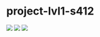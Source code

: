 # project-lvl1-s412
<a href="https://codeclimate.com/github/makeoverWeb/project-lvl1-s412/maintainability"><img src="https://api.codeclimate.com/v1/badges/4eb0e482969eb4319075/maintainability" /></a>
<a href="https://codeclimate.com/github/makeoverWeb/project-lvl1-s412/test_coverage"><img src="https://api.codeclimate.com/v1/badges/4eb0e482969eb4319075/test_coverage" /></a>
<a href="https://codeclimate.com/github/makeoverWeb/project-lvl1-s412/test_coverage"><img src="https://travis-ci.org/makeoverWeb/project-lvl1-s412.svg?branch=master" /></a>
